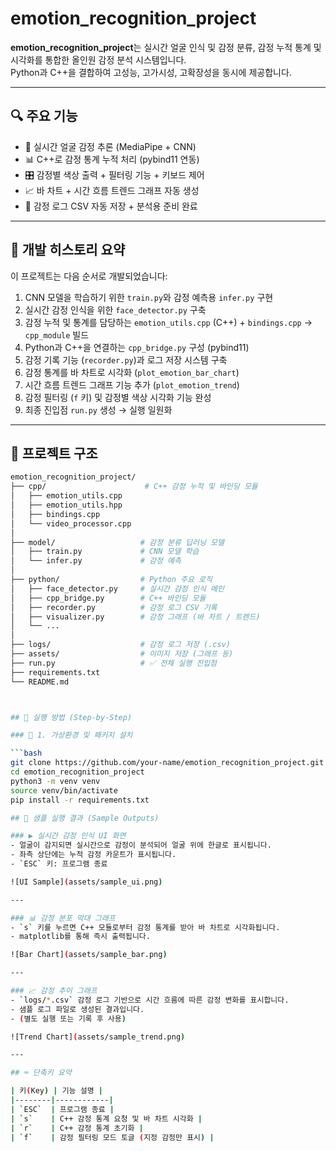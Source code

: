 # emotion_recognition_project

**emotion_recognition_project**는 실시간 얼굴 인식 및 감정 분류, 감정 누적 통계 및 시각화를 통합한 올인원 감정 분석 시스템입니다.  
Python과 C++을 결합하여 고성능, 고가시성, 고확장성을 동시에 제공합니다.

---

## 🔍 주요 기능

- 🎥 실시간 얼굴 감정 추론 (MediaPipe + CNN)
- 📊 C++로 감정 통계 누적 처리 (pybind11 연동)
- 🎛 감정별 색상 출력 + 필터링 기능 + 키보드 제어
- 📈 바 차트 + 시간 흐름 트렌드 그래프 자동 생성
- 💾 감정 로그 CSV 자동 저장 + 분석용 준비 완료

---

## 🔧 개발 히스토리 요약

이 프로젝트는 다음 순서로 개발되었습니다:

1. CNN 모델을 학습하기 위한 `train.py`와 감정 예측용 `infer.py` 구현
2. 실시간 감정 인식을 위한 `face_detector.py` 구축
3. 감정 누적 및 통계를 담당하는 `emotion_utils.cpp` (C++) + `bindings.cpp` → `cpp_module` 빌드
4. Python과 C++을 연결하는 `cpp_bridge.py` 구성 (pybind11)
5. 감정 기록 기능 (`recorder.py`)과 로그 저장 시스템 구축
6. 감정 통계를 바 차트로 시각화 (`plot_emotion_bar_chart`)
7. 시간 흐름 트렌드 그래프 기능 추가 (`plot_emotion_trend`)
8. 감정 필터링 (`f` 키) 및 감정별 색상 시각화 기능 완성
9. 최종 진입점 `run.py` 생성 → 실행 일원화

---

## 🧰 프로젝트 구조

```bash
emotion_recognition_project/
├── cpp/                      # C++ 감정 누적 및 바인딩 모듈
│   ├── emotion_utils.cpp
│   ├── emotion_utils.hpp
│   ├── bindings.cpp
│   └── video_processor.cpp
│
├── model/                   # 감정 분류 딥러닝 모델
│   ├── train.py             # CNN 모델 학습
│   └── infer.py             # 감정 예측
│
├── python/                  # Python 주요 로직
│   ├── face_detector.py     # 실시간 감정 인식 메인
│   ├── cpp_bridge.py        # C++ 바인딩 모듈
│   ├── recorder.py          # 감정 로그 CSV 기록
│   ├── visualizer.py        # 감정 그래프 (바 차트 / 트렌드)
│   └── ...                  
│
├── logs/                    # 감정 로그 저장 (.csv)
├── assets/                  # 이미지 저장 (그래프 등)
├── run.py                   # ✅ 전체 실행 진입점
├── requirements.txt
└── README.md



## 🚀 실행 방법 (Step-by-Step)

### 🔧 1. 가상환경 및 패키지 설치

```bash
git clone https://github.com/your-name/emotion_recognition_project.git
cd emotion_recognition_project
python3 -m venv venv
source venv/bin/activate
pip install -r requirements.txt

## 📸 샘플 실행 결과 (Sample Outputs)

### ▶️ 실시간 감정 인식 UI 화면
- 얼굴이 감지되면 실시간으로 감정이 분석되어 얼굴 위에 한글로 표시됩니다.
- 좌측 상단에는 누적 감정 카운트가 표시됩니다.
- `ESC` 키: 프로그램 종료

![UI Sample](assets/sample_ui.png)

---

### 📊 감정 분포 막대 그래프
- `s` 키를 누르면 C++ 모듈로부터 감정 통계를 받아 바 차트로 시각화됩니다.
- matplotlib를 통해 즉시 출력됩니다.

![Bar Chart](assets/sample_bar.png)

---

### 📈 감정 추이 그래프
- `logs/*.csv` 감정 로그 기반으로 시간 흐름에 따른 감정 변화를 표시합니다.
- 샘플 로그 파일로 생성된 결과입니다.
- (별도 실행 또는 기록 후 사용)

![Trend Chart](assets/sample_trend.png)

---

## ⌨️ 단축키 요약

| 키(Key) | 기능 설명 |
|--------|------------|
| `ESC`  | 프로그램 종료 |
| `s`    | C++ 감정 통계 요청 및 바 차트 시각화 |
| `r`    | C++ 감정 통계 초기화 |
| `f`    | 감정 필터링 모드 토글 (지정 감정만 표시) |
